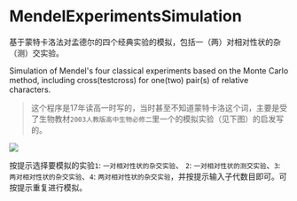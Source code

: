 # MendelExperimentsSimulation
基于蒙特卡洛法对孟德尔的四个经典实验的模拟，包括一（两）对相对性状的杂（测）交实验。

Simulation of Mendel's four classical experiments based on the Monte Carlo method, including cross(testcross) for one(two) pair(s) of relative characters.

> 这个程序是17年读高一时写的，当时甚至不知道蒙特卡洛这个词，主要是受了生物教材`2003人教版高中生物必修二`里一个的模拟实验（见下图）的启发写的。

<img src="https://github.com/Wesady/MendelExperimentsSimulation/blob/main/reference_image.png" div align=center>

按提示选择要模拟的实验`1`: `一对相对性状的杂交实验`、 `2`: `一对相对性状的测交实验`、`3`: `两对相对性状的杂交实验`、`4`: `两对相对性状的杂交实验`，并按提示输入子代数目即可。可按提示重复进行模拟。
